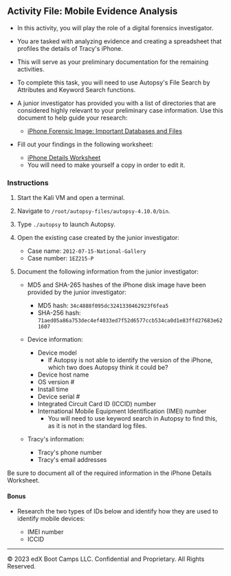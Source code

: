 ## Activity File: Mobile Evidence Analysis
 
- In this activity, you will play the role of a digital forensics investigator.
 
- You are tasked with analyzing evidence and creating a spreadsheet that profiles the details of Tracy's iPhone.
 
- This will serve as your preliminary documentation for the remaining activities.
 
- To complete this task, you will need to use Autopsy's File Search by Attributes and Keyword Search functions.
 
- A junior investigator has provided you with a list of directories that are considered highly relevant to your preliminary case information. Use this document to help guide your research:

  - [iPhone Forensic Image: Important Databases and Files](https://docs.google.com/document/d/10CWGqTvu09mrSn7Tg7xoKNWBrjeW1wCmXoqB58xYr0k/edit?usp=sharing)
 
- Fill out your findings in the following worksheet: 
  - [iPhone Details Worksheet](https://docs.google.com/document/d/1LmqJeEarZkcYh67TPFUgDvk0p5wy7Ck-FcFSZ2GcFGc/copy)
  - You will need to make yourself a copy in order to edit it.  


 
### Instructions

1. Start the Kali VM and open a terminal.

 
2. Navigate to `/root/autopsy-files/autopsy-4.10.0/bin`.
 
3. Type `./autopsy` to launch Autopsy.
 
4. Open the existing case created by the junior investigator:
 
    - Case name: `2012-07-15-National-Gallery`
    - Case number: `1EZ215-P`
  
5. Document the following information from the junior investigator:
  
    - MD5 and SHA-265 hashes of the iPhone disk image have been provided by the junior investigator: 
      - MD5 hash: `34c4888f095dc3241330462923f6fea5`
      - SHA-256 hash: `71aed05a86a753dec4ef4033ed7f52d6577ccb534ca0d1e83ffd27683e621607` 
 
    - Device information:  
      - Device model
        - If Autopsy is not able to identify the version of the iPhone, which two does Autopsy think it could be?
      - Device host name
      - OS version #
      - Install time
      - Device serial #
      - Integrated Circuit Card ID (ICCID) number
      - International Mobile Equipment Identification (IMEI) number
        - You will need to use keyword search in Autopsy to find this, as it is not in the standard log files.
    
    - Tracy's information:
    
      - Tracy's phone number
      - Tracy's email addresses
 
Be sure to document all of the required information in the iPhone Details Worksheet.
 
#### Bonus
 
- Research the two types of IDs below and identify how they are used to identify mobile devices:
 
   - IMEI number
   - ICCID

----
 
&copy; 2023 edX Boot Camps LLC. Confidential and Proprietary.   All Rights Reserved.
